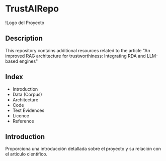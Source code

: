 # TrustAIRepo

!Logo del Proyecto

## Description
This repository contains additional resources related to the article "An improved RAG architecture for trustworthiness: Integrating RDA and LLM-based engines"

## Index
- Introduction
- Data (Corpus)
- Architecture
- Code
- Test Evidences
- Licence
- Reference

## Introduction
Proporciona una introducción detallada sobre el proyecto y su relación con el artículo científico.

